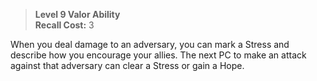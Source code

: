 > **Level 9 Valor Ability**  
> **Recall Cost:** 3

When you deal damage to an adversary, you can mark a Stress and describe how you encourage your allies. The next PC to make an attack against that adversary can clear a Stress or gain a Hope.
